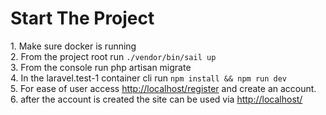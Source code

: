 <h1>Start The Project</h1>
<p>
1. Make sure docker is running<br>
2. From the project root run <code>./vendor/bin/sail up</code><br>
3. From the console run php artisan migrate<br>
4. In the laravel.test-1 container cli run <code>npm install && npm run dev</code><br>
5. For ease of user access <a href="http://localhost/register" target="_blank">http://localhost/register</a> and create an account.<br>
6. after the account is created the site can be used via <a href="http://localhost/" target="_blank">http://localhost/</a><br>
</p>
